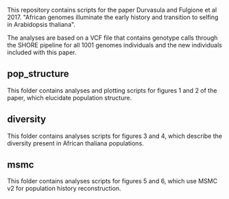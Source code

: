 This repository contains scripts for the paper Durvasula and Fulgione et al 2017. "African genomes illuminate the early history and transition to selfing in Arabidopsis thaliana".

The analyses are based on a VCF file that contains genotype calls through the SHORE pipeline for all 1001 genomes individuals and the new individuals included with this paper.

## pop_structure
This folder contains analyses and plotting scripts for figures 1 and 2 of the paper, which elucidate population structure.

## diversity
This folder contains analyses scripts for figures 3 and 4, which describe the diversity present in African thaliana populations.

## msmc
This folder contains analyses scripts for figures 5 and 6, which use MSMC v2 for population history reconstruction.
